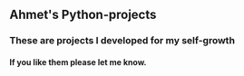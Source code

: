 ## Ahmet's Python-projects
### These are projects I developed for my self-growth
#### If you like them please let me know.
